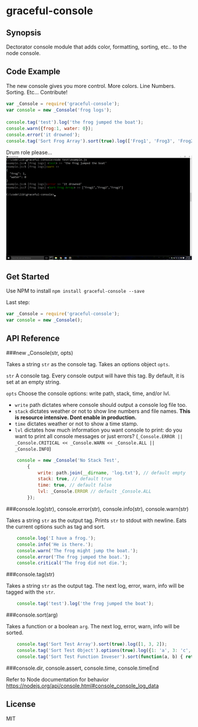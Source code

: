 # graceful-console


## Synopsis

Dectorator console module that adds color, formatting, sorting, etc.. to the node console. 

## Code Example

The new console gives you more control. More colors. Line Numbers. Sorting. Etc... Contribute!

```javascript
var _Console = require('graceful-console');
var console = new _Console('frog logs');

console.tag('test').log('the frog jumped the boat');
console.warn({frog:1, water: 0});
console.error('it drowned');
console.tag('Sort Frog Array').sort(true).log(['Frog1', 'Frog3', 'Frog2']);
```

Drum role please...
![alt text](screenshot.png)

## Get Started

Use NPM to install 	`npm install graceful-console --save`

Last step:

```javascript
var _Console = require('graceful-console');
var console = new _Console();
```

## API Reference

###new _Console(str, opts)

Takes a string `str` as the console tag. Takes an options object `opts`.

`str` A console tag. Every console output will have this tag. By default, it is set at an empty string.

`opts` Choose the console options: write path, stack, time, and/or lvl. 

+ `write` path dictates where console should output a console log file too.
+ `stack` dictates weather or not to show line numbers and file names. **This is resource intensive. Dont enable in production.**
+ `time` dictates weather or not to show a time stamp.
+ `lvl` dictates how much information you want console to print: do you want to print all console messages or just errors? (`_Console.ERROR || _Console.CRITICAL << _Console.WARN << _Console.ALL || _Console.INFO`)

```javascript
	console = new _Console('No Stack Test', 
		{
			write: path.join(__dirname, 'log.txt'), // default empty
			stack: true, // default true
			time: true, // default false
			lvl: _Console.ERROR // default _Console.ALL
		});
```

###console.log(str), console.error(str), console.info(str), console.warn(str)

Takes a string `str` as the output tag. Prints `str`  to stdout with newline. Eats the current options such as tag and sort.

```javascript
	console.log('I have a frog.');
	console.info('He is there.');
	console.warn('The frog might jump the boat.');
	console.error('The frog jumped the boat.');
	console.critical('The frog did not die.');
```
###console.tag(str)

Takes a string `str` as the output tag. The next log, error, warn, info will be tagged with the `str`.

```javascript
	console.tag('test').log('the frog jumped the boat');
```

###console.sort(arg)

Takes a function or a boolean `arg`. The next log, error, warn, info will be sorted.

```javascript
	console.tag('Sort Test Array').sort(true).log([1, 3, 2]);
	console.tag('Sort Test Object').options(true).log({1: 'a', 3: 'c', 2: 'b'});
	console.tag('Sort Test Function Inveser').sort(function(a, b) { return b.value.charCodeAt(0) - a.value.charCodeAt(0)}).log({1: 'a', 3: 'c', 2: 	'b'});
```

###console.dir, console.assert, console.time, console.timeEnd

Refer to Node documentation for behavior https://nodejs.org/api/console.html#console_console_log_data

## License

MIT